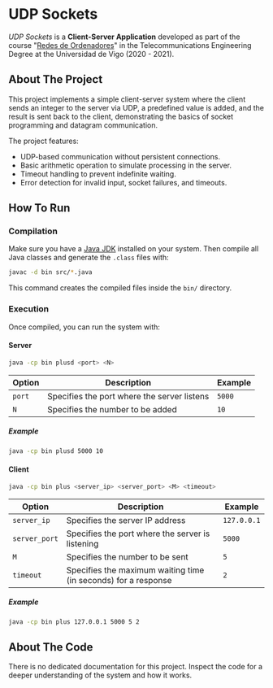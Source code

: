 # UDP Sockets
*UDP Sockets* is a **Client-Server Application** developed as part of the course "[Redes de Ordenadores](https://secretaria.uvigo.gal/docnet-nuevo/guia_docent/?centre=305&ensenyament=V05G301V01&assignatura=V05G301V01210&any_academic=2020_21)" in the Telecommunications Engineering Degree at the Universidad de Vigo (2020 - 2021).

## About The Project
This project implements a simple client-server system where the client sends an integer to the server via UDP, a predefined value is added, and the result is sent back to the client, demonstrating the basics of socket programming and datagram communication.

The project features:
- UDP-based communication without persistent connections.
- Basic arithmetic operation to simulate processing in the server.
- Timeout handling to prevent indefinite waiting.
- Error detection for invalid input, socket failures, and timeouts.

## How To Run
### Compilation
Make sure you have a [Java JDK](https://www.oracle.com/java/technologies/downloads/) installed on your system. Then compile all Java classes and generate the `.class` files with:

```bash
javac -d bin src/*.java
```

This command creates the compiled files inside the `bin/` directory.

### Execution
Once compiled, you can run the system with:
#### Server
```bash
java -cp bin plusd <port> <N>
```

| Option | Description | Example |
|--------|-------------|---------|
| `port` | Specifies the port where the server listens | `5000` |
| `N` | Specifies the number to be added | `10` |

##### Example
```bash
java -cp bin plusd 5000 10
```

#### Client
```bash
java -cp bin plus <server_ip> <server_port> <M> <timeout>
```
| Option | Description | Example |
|--------|-------------|---------|
| `server_ip` | Specifies the server IP address | `127.0.0.1` |
| `server_port` | Specifies the port where the server is listening | `5000` |
| `M` | Specifies the number to be sent | `5` |
| `timeout` | Specifies the maximum waiting time (in seconds) for a response | `2` |

##### Example
```bash
java -cp bin plus 127.0.0.1 5000 5 2
```

## About The Code
There is no dedicated documentation for this project. Inspect the code for a deeper understanding of the system and how it works.
